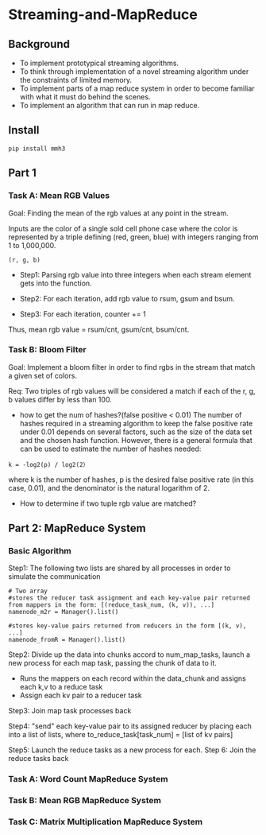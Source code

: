 # Streaming-and-MapReduce
## Background
- To implement prototypical streaming algorithms.
- To think through implementation of a novel streaming algorithm under the constraints of limited memory.
- To implement parts of a map reduce system in order to become familiar with what it must do behind the scenes.
- To implement an algorithm that can run in map reduce.

## Install
 ```
 pip install mmh3
 ```

## Part 1
### Task A: Mean RGB Values
Goal: Finding the mean of the rgb values at any point in the stream. 

Inputs are the color of a single sold cell phone case where the color is represented by a triple defining  (red, green, blue) with integers ranging from 1 to 1,000,000.
```
(r, g, b)
```

- Step1: Parsing rgb value into three integers when each stream element gets into the function.

- Step2: For each iteration, add rgb value to rsum, gsum and bsum.

- Step3: For each iteration, counter += 1

Thus, mean rgb value = rsum/cnt, gsum/cnt, bsum/cnt.

### Task B: Bloom Filter
Goal: Implement a bloom filter in order to find rgbs in the stream that match a given set of colors.

Req: Two triples of rgb values will be considered a match if each of the r, g, b values differ by less than 100.


- how to get the num of hashes?(false positive < 0.01)
The number of hashes required in a streaming algorithm to keep the false positive rate under 0.01 depends on several factors, such as the size of the data set and the chosen hash function. However, there is a general formula that can be used to estimate the number of hashes needed:

```
k = -log2(p) / log2(2）
```

where k is the number of hashes, p is the desired false positive rate (in this case, 0.01), and the denominator is the natural logarithm of 2.


- How to determine if two tuple rgb value are matched?
 
 
 
 ## Part 2: MapReduce System
 ### Basic Algorithm
 Step1: The following two lists are shared by all processes in order to simulate the communication
 ```
 # Two array
 #stores the reducer task assignment and each key-value pair returned from mappers in the form: [(reduce_task_num, (k, v)), ...]
 namenode_m2r = Manager().list()
 
 #stores key-value pairs returned from reducers in the form [(k, v), ...]
 namenode_fromR = Manager().list()
 ```
 
 Step2:  Divide up the data into chunks accord to num_map_tasks, launch a new process for each map task, passing the chunk of data to it. 
  - Runs the mappers on each record within the data_chunk and assigns each k,v to a reduce task
  - Assign each kv pair to a reducer task
  
 Step3: Join map task processes back
 
 Step4: "send" each key-value pair to its assigned reducer by placing each into a list of lists, where to_reduce_task[task_num] = [list of kv pairs]
 
 Step5: Launch the reduce tasks as a new process for each. 
 Step 6: Join the reduce tasks back
 
 ### Task A: Word Count MapReduce System
 ### Task B: Mean RGB MapReduce System
 ### Task C: Matrix Multiplication MapReduce System
    
    

